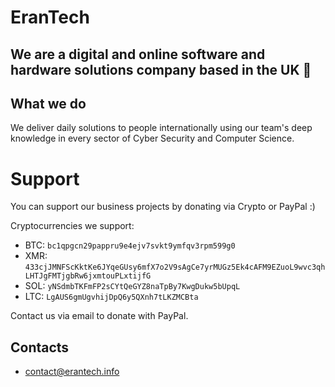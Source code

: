 # EranTech
We are a digital and online software and hardware solutions company based in the UK 📍
---

## What we do
We deliver daily solutions to people internationally using our team's deep knowledge in every sector of Cyber Security and Computer Science.

# Support
You can support our business projects by donating via Crypto or PayPal :)

Cryptocurrencies we support:
- BTC: `bc1qpgcn29pappru9e4ejv7svkt9ymfqv3rpm599g0`
- XMR: `433cjJMNFScKktKe6JYqeGUsy6mfX7o2V9sAgCe7yrMUGz5Ek4cAFM9EZuoL9wvc3qhLHTJgFMTjgbRw6jxmtouPLxtijfG`
- SOL: `yNSdmbTKFmFP2sCYtQeGYZ8naTpBy7KwgDukw5bUpqL`
- LTC: `LgAUS6gmUgvhijDpQ6y5QXnh7tLKZMCBta`

Contact us via email to donate with PayPal.

## Contacts
- contact@erantech.info
